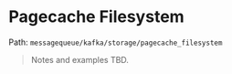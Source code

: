 # Pagecache Filesystem

Path: `messagequeue/kafka/storage/pagecache_filesystem`

> Notes and examples TBD.
